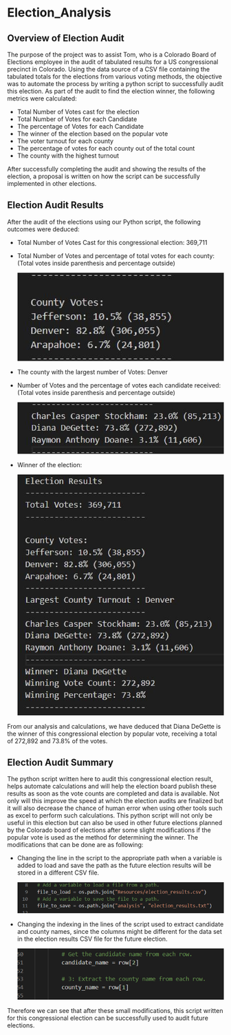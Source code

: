 # Election_Analysis

## Overview of Election Audit

The purpose of the project was to assist Tom, who is a Colorado Board of Elections employee in the audit of tabulated results for a US congressional precinct in Colorado. Using the data source of a CSV file containing the tabulated totals for the elections from various voting methods, the objective was to automate the process by writing a python script to successfully audit this election. As part of the audit to find the election winner, the following metrics were calculated: 
- Total Number of Votes cast for the election
- Total Number of Votes for each Candidate 
- The percentage of Votes for each Candidate 
- The winner of the election based on the popular vote
- The voter turnout for each county 
- The percentage of votes for each county out of the total count
- The county with the highest turnout 

After successfully completing the audit and showing the results of the election, a proposal is written on how the script can be successfully implemented in other elections.  

## Election Audit Results

After the audit of the elections using our Python script, the following outcomes were deduced:

- Total Number of Votes Cast for this congressional election: 369,711


- Total Number of Votes and percentage of total votes for each county:
  (Total votes inside parenthesis and percentage outside)

  ![](Resources/countyresult.png)


- The county with the largest number of Votes: Denver 

- Number of Votes and the percentage of votes each candidate received:
  (Total votes inside parenthesis and percentage outside)
 
  ![](Resources/candidateresult.png)


- Winner of the election:
  
  ![](Resources/finalresult.png)

From our analysis and calculations, we have deduced that Diana DeGette is the winner of this congressional election by popular vote, receiving a total of 272,892 and 73.8% of the votes.

## Election Audit Summary

The python script written here to audit this congressional election result, helps automate calculations and will help the election board publish these results as soon as the vote counts are completed and data is available. Not only will this improve the speed at which the election audits are finalized but it will also decrease the chance of human error when using other tools such as excel to perform such calculations. This python script will not only be useful in this election but can also be used in other future elections planned by the Colorado board of elections after some slight modifications if the popular vote is used as the method for determining the winner. The modifications that can be done are as following:
  - Changing the line in the script to the appropriate path when a variable is added to load and save the path as the future election results will be stored in a different CSV       file.
    
    ![](Resources/script1.PNG)

  - Changing the indexing in the lines of the script used to extract candidate and county names, since the columns might be different for the data set in the election results       CSV file for the future election.
    
    ![](Resources/script2.PNG)

Therefore we can see that after these small modifications, this script written for this congressional election can be successfully used to audit future elections.
